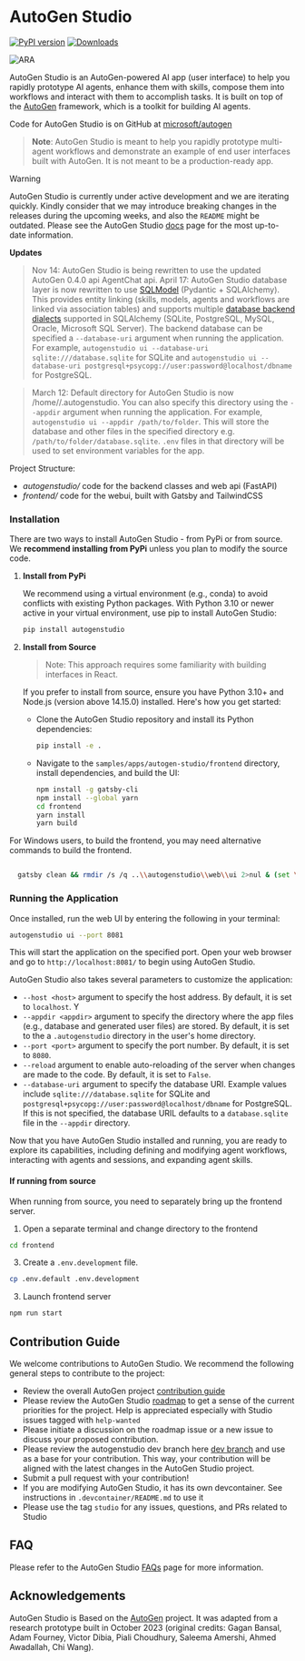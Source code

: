 # AutoGen Studio

[![PyPI version](https://badge.fury.io/py/autogenstudio.svg)](https://badge.fury.io/py/autogenstudio)
[![Downloads](https://static.pepy.tech/badge/autogenstudio/week)](https://pepy.tech/project/autogenstudio)

![ARA](./docs/ara_stockprices.png)

AutoGen Studio is an AutoGen-powered AI app (user interface) to help you rapidly prototype AI agents, enhance them with skills, compose them into workflows and interact with them to accomplish tasks. It is built on top of the [AutoGen](https://microsoft.github.io/autogen) framework, which is a toolkit for building AI agents.

Code for AutoGen Studio is on GitHub at [microsoft/autogen](https://github.com/microsoft/autogen/tree/main/samples/apps/autogen-studio)

> **Note**: AutoGen Studio is meant to help you rapidly prototype multi-agent workflows and demonstrate an example of end user interfaces built with AutoGen. It is not meant to be a production-ready app.

> [!WARNING]
> AutoGen Studio is currently under active development and we are iterating quickly. Kindly consider that we may introduce breaking changes in the releases during the upcoming weeks, and also the `README` might be outdated. Please see the AutoGen Studio [docs](https://microsoft.github.io/autogen/docs/autogen-studio/getting-started) page for the most up-to-date information.

**Updates**

> Nov 14: AutoGen Studio is being rewritten to use the updated AutoGen 0.4.0 api AgentChat api.
> April 17: AutoGen Studio database layer is now rewritten to use [SQLModel](https://sqlmodel.tiangolo.com/) (Pydantic + SQLAlchemy). This provides entity linking (skills, models, agents and workflows are linked via association tables) and supports multiple [database backend dialects](https://docs.sqlalchemy.org/en/20/dialects/) supported in SQLAlchemy (SQLite, PostgreSQL, MySQL, Oracle, Microsoft SQL Server). The backend database can be specified a `--database-uri` argument when running the application. For example, `autogenstudio ui --database-uri sqlite:///database.sqlite` for SQLite and `autogenstudio ui --database-uri postgresql+psycopg://user:password@localhost/dbname` for PostgreSQL.

> March 12: Default directory for AutoGen Studio is now /home/<user>/.autogenstudio. You can also specify this directory using the `--appdir` argument when running the application. For example, `autogenstudio ui --appdir /path/to/folder`. This will store the database and other files in the specified directory e.g. `/path/to/folder/database.sqlite`. `.env` files in that directory will be used to set environment variables for the app.

Project Structure:

- _autogenstudio/_ code for the backend classes and web api (FastAPI)
- _frontend/_ code for the webui, built with Gatsby and TailwindCSS

### Installation

There are two ways to install AutoGen Studio - from PyPi or from source. We **recommend installing from PyPi** unless you plan to modify the source code.

1.  **Install from PyPi**

    We recommend using a virtual environment (e.g., conda) to avoid conflicts with existing Python packages. With Python 3.10 or newer active in your virtual environment, use pip to install AutoGen Studio:

    ```bash
    pip install autogenstudio
    ```

2.  **Install from Source**

    > Note: This approach requires some familiarity with building interfaces in React.

    If you prefer to install from source, ensure you have Python 3.10+ and Node.js (version above 14.15.0) installed. Here's how you get started:

    - Clone the AutoGen Studio repository and install its Python dependencies:

      ```bash
      pip install -e .
      ```

    - Navigate to the `samples/apps/autogen-studio/frontend` directory, install dependencies, and build the UI:

      ```bash
      npm install -g gatsby-cli
      npm install --global yarn
      cd frontend
      yarn install
      yarn build
      ```

For Windows users, to build the frontend, you may need alternative commands to build the frontend.

```bash

  gatsby clean && rmdir /s /q ..\\autogenstudio\\web\\ui 2>nul & (set \"PREFIX_PATH_VALUE=\" || ver>nul) && gatsby build --prefix-paths && xcopy /E /I /Y public ..\\autogenstudio\\web\\ui

```

### Running the Application

Once installed, run the web UI by entering the following in your terminal:

```bash
autogenstudio ui --port 8081
```

This will start the application on the specified port. Open your web browser and go to `http://localhost:8081/` to begin using AutoGen Studio.

AutoGen Studio also takes several parameters to customize the application:

- `--host <host>` argument to specify the host address. By default, it is set to `localhost`. Y
- `--appdir <appdir>` argument to specify the directory where the app files (e.g., database and generated user files) are stored. By default, it is set to the a `.autogenstudio` directory in the user's home directory.
- `--port <port>` argument to specify the port number. By default, it is set to `8080`.
- `--reload` argument to enable auto-reloading of the server when changes are made to the code. By default, it is set to `False`.
- `--database-uri` argument to specify the database URI. Example values include `sqlite:///database.sqlite` for SQLite and `postgresql+psycopg://user:password@localhost/dbname` for PostgreSQL. If this is not specified, the database URIL defaults to a `database.sqlite` file in the `--appdir` directory.

Now that you have AutoGen Studio installed and running, you are ready to explore its capabilities, including defining and modifying agent workflows, interacting with agents and sessions, and expanding agent skills.

#### If running from source

When running from source, you need to separately bring up the frontend server.

1. Open a separate terminal and change directory to the frontend

```bash
cd frontend
```

3. Create a `.env.development` file.

```bash
cp .env.default .env.development
```

3. Launch frontend server

```bash
npm run start
```

## Contribution Guide

We welcome contributions to AutoGen Studio. We recommend the following general steps to contribute to the project:

- Review the overall AutoGen project [contribution guide](https://github.com/microsoft/autogen?tab=readme-ov-file#contributing)
- Please review the AutoGen Studio [roadmap](https://github.com/microsoft/autogen/issues/737) to get a sense of the current priorities for the project. Help is appreciated especially with Studio issues tagged with `help-wanted`
- Please initiate a discussion on the roadmap issue or a new issue to discuss your proposed contribution.
- Please review the autogenstudio dev branch here [dev branch](https://github.com/microsoft/autogen/tree/autogenstudio) and use as a base for your contribution. This way, your contribution will be aligned with the latest changes in the AutoGen Studio project.
- Submit a pull request with your contribution!
- If you are modifying AutoGen Studio, it has its own devcontainer. See instructions in `.devcontainer/README.md` to use it
- Please use the tag `studio` for any issues, questions, and PRs related to Studio

## FAQ

Please refer to the AutoGen Studio [FAQs](https://microsoft.github.io/autogen/docs/autogen-studio/faqs) page for more information.

## Acknowledgements

AutoGen Studio is Based on the [AutoGen](https://microsoft.github.io/autogen) project. It was adapted from a research prototype built in October 2023 (original credits: Gagan Bansal, Adam Fourney, Victor Dibia, Piali Choudhury, Saleema Amershi, Ahmed Awadallah, Chi Wang).
